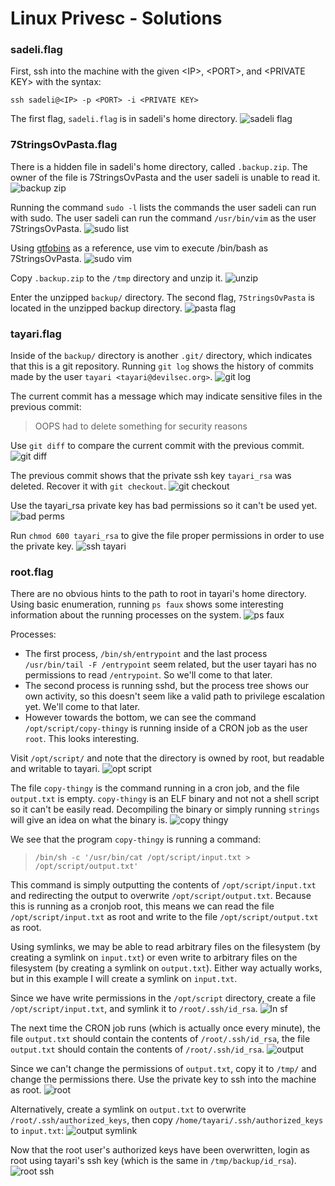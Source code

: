 # Linux Privesc - Solutions

### sadeli.flag
First, ssh into the machine with the given \<IP>, \<PORT>, and \<PRIVATE KEY> with the syntax:
```
ssh sadeli@<IP> -p <PORT> -i <PRIVATE KEY>
```

The first flag, `sadeli.flag` is in sadeli's home directory.
![sadeli flag](screenshots/s00.png)

### 7StringsOvPasta.flag
There is a hidden file in sadeli's home directory, called `.backup.zip`. The owner of the file is 7StringsOvPasta and the user sadeli is unable to read it.
![backup zip](screenshots/s01.png)

Running the command `sudo -l` lists the commands the user sadeli can run with sudo. The user sadeli can run the command `/usr/bin/vim` as the user 7StringsOvPasta.
![sudo list](screenshots/s02.png)

Using [gtfobins](https://gtfobins.github.io/gtfobins/vim/#sudo) as a reference, use vim to execute /bin/bash as 7StringsOvPasta.
![sudo vim](screenshots/s03.png)

Copy `.backup.zip` to the `/tmp` directory and unzip it.
![unzip](screenshots/s04.png)

Enter the unzipped `backup/` directory. The second flag, `7StringsOvPasta` is located in the unzipped backup directory.
![pasta flag](screenshots/s05.png)

### tayari.flag
Inside of the `backup/` directory is another `.git/` directory, which indicates that this is a git repository. Running `git log` shows the history of commits made by the user `tayari <tayari@devilsec.org>`.
![git log](screenshots/s06.png)

The current commit has a message which may indicate sensitive files in the previous commit:
> OOPS had to delete something for security reasons

Use `git diff` to compare the current commit with the previous commit.
![git diff](screenshots/s07.png)

The previous commit shows that the private ssh key `tayari_rsa` was deleted. Recover it with `git checkout`.
![git checkout](screenshots/s08.png)

Use the tayari_rsa private key has bad permissions so it can't be used yet.
![bad perms](screenshots/s09.png)

Run `chmod 600 tayari_rsa` to give the file proper permissions in order to use the private key.
![ssh tayari](screenshots/s10.png)

### root.flag
There are no obvious hints to the path to root in tayari's home directory. Using basic enumeration, running `ps faux` shows some interesting information about the running processes on the system.
![ps faux](screenshots/s11.png)

Processes:
- The first process, `/bin/sh/entrypoint` and the last process `/usr/bin/tail -F /entrypoint` seem related, but the user tayari has no permissions to read `/entrypoint`. So we'll come to that later.
- The second process is running sshd, but the process tree shows our own activity, so this doesn't seem like a valid path to privilege escalation yet. We'll come to that later.
- However towards the bottom, we can see the command `/opt/script/copy-thingy` is running inside of a CRON job as the user `root`. This looks interesting.

Visit `/opt/script/` and note that the directory is owned by root, but readable and writable to tayari.
![opt script](screenshots/s12.png)

The file `copy-thingy` is the command running in a cron job, and the file `output.txt` is empty. `copy-thingy` is an ELF binary and not not a shell script so it can't be easily read. Decompiling the binary or simply running `strings` will give an idea on what the binary is.
![copy thingy](screenshots/s13.png)

We see that the program `copy-thingy` is running a command:
> `/bin/sh -c '/usr/bin/cat /opt/script/input.txt > /opt/script/output.txt'`

This command is simply outputting the contents of `/opt/script/input.txt` and redirecting the output to overwrite `/opt/script/output.txt`. Because this is running as a cronjob root, this means we can read the file `/opt/script/input.txt` as root and write to the file `/opt/script/output.txt` as root.

Using symlinks, we may be able to read arbitrary files on the filesystem (by creating a symlink on `input.txt`) or even write to arbitrary files on the filesystem (by creating a symlink on `output.txt`). Either way actually works, but in this example I will create a symlink on `input.txt`.

Since we have write permissions in the `/opt/script` directory, create a file `/opt/script/input.txt`, and symlink it to `/root/.ssh/id_rsa`.
![ln sf](screenshots/s14.png)

The next time the CRON job runs (which is actually once every minute), the file `output.txt` should contain the contents of `/root/.ssh/id_rsa`, the file `output.txt` should contain the contents of `/root/.ssh/id_rsa`.
![output](screenshots/s15.png)

Since we can't change the permissions of `output.txt`, copy it to `/tmp/` and change the permissions there. Use the private key to ssh into the machine as root.
![root](screenshots/s16.png)

Alternatively, create a symlink on `output.txt` to overwrite `/root/.ssh/authorized_keys`, then copy `/home/tayari/.ssh/authorized_keys` to `input.txt`:
![output symlink](screenshots/s17.png)

Now that the root user's authorized keys have been overwritten, login as root using tayari's ssh key (which is the same in `/tmp/backup/id_rsa`).
![root ssh](screenshots/s18.png)
